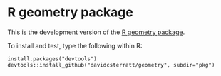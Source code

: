 # R geometry package
This is the development version of the [R geometry package](https://davidcsterratt.github.io/geometry).

To install and test, type the following within R:
```
install.packages("devtools")
devtools::install_github("davidcsterratt/geometry", subdir="pkg")
```

